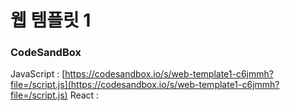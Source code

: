 # 웹 템플릿 1

### CodeSandBox

JavaScript : [https://codesandbox.io/s/web-template1-c6jmmh?file=/script.js](https://codesandbox.io/s/web-template1-c6jmmh?file=/script.js)
React : []()
